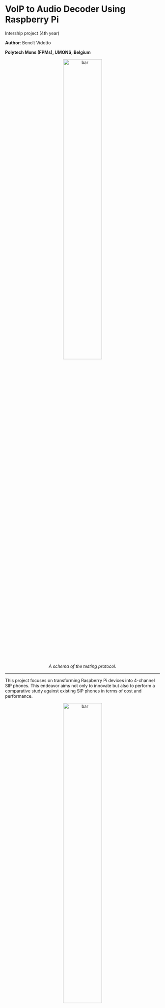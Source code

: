 # VoIP to Audio Decoder Using Raspberry Pi
Intership project (4th year)

**Author**: Benoît Vidotto

**Polytech Mons (FPMs), UMONS, Belgium**

   <p align="center">
      <img src="./images/image24.webp" alt="bar" width="50%">
      </p><p align="center"><em>A schema of the testing protocol.</em>
   </p>

---


This project focuses on transforming Raspberry Pi devices into 4-channel SIP phones. This endeavor aims not only to innovate but also to perform a comparative study against existing SIP phones in terms of cost and performance.


   <p align="center">
      <img src="./images/image16.webp" alt="bar" width="50%">
      </p><p align="center"><em>The architecture.</em>
   </p>

### Key Components:
Utilizing the Asterisk software on the company's servers, this project enables effective VoIP communication, promising to enhance connectivity solutions.

## Equipment: Raspberry Pi

- **Model:** Raspberry Pi 3B+
- **Description:** A compact mini-computer approximately the size of a credit card, ideal for various applications.
- **Operating System:** Built on a Linux foundation, offering flexibility and performance.
- **Power Supply:** Operates on a 5-volt input, ensuring energy efficiency.
- **Storage:** Supports micro-SD cards, providing ample space for applications.
- **Audio Codecs:** Equipped with high-definition codecs for superior audio quality.
- **Cost:** Each unit was acquired for €34.72, representing a cost-effective solution for this project.

   <p align="center">
      <img src="./images/image17.webp" alt="bar" width="50%">
      </p><p align="center"><em>The Raspberry Pi 3B+</em>
   </p>


## Additional Equipment: Terracom TERRA-IEX & Zycoo X10

To effectively compare the Raspberry Pi solution, two existing SIP phones were evaluated:

- **Terracom TERRA-IEX:** A premium device priced between €500 and €700, offering high-end features.
- **Zycoo X10:** More affordable, priced between €120 and €200, providing basic functionalities.

   <p align="center">
      <img src="./images/image18.webp" alt="bar" width="33%">
      <img src="./images/image19.webp" alt="bar" width="33%">
      </p><p align="center"><em>TERRA_IEX (left) and Zycoo X1 (right)</em>
   </p>

## Cost Analysis

For a complete 4-channel SIP phone setup, the following components are necessary:
- **Network Switch:** To efficiently share the Ethernet connection across devices.
- **Power Supply:** A 5-volt power supply and a converter (12 or 24 volts) for the TERRA and Zycoo devices.

### Cost Efficiency
The Raspberry Pi prototype is exceptionally cost-effective, being **13 times cheaper** than the TERRA-IEX and **4 times cheaper** than the Zycoo, making it an attractive alternative for companies seeking to optimize costs without compromising quality.

   <p align="center">
      <img src="./images/image22.webp" alt="bar" width="60%">
      </p><p align="center"><em>Cost analysis of the different options (Food has been wrongly translated from "Power Supply")</em>
   </p>


## Testing Protocol

To ensure the system operates effectively, a structured testing protocol was implemented:

1. Alice initiates a call to Bob through the server, playing an audio signal.
2. The Asterisk server efficiently redirects the call to Bob.
3. Bob accepts the call and sends the audio signal back to Alice via an audio cable.
4. Alice records the audio signal received for analysis.

   <p align="center">
      <img src="./images/image24.webp" alt="bar" width="33%">
      </p><p align="center"><em>A schema of the testing protocol.</em>
   </p>

### Normalized Volume
To maintain consistent sound levels and avoid distortion, all SIP phones were calibrated using an oscilloscope prior to testing.

   <p align="center">
      <img src="./images/image25.webp" alt="bar" width="33%">
      <img src="./images/image26.webp" alt="bar" width="33%">
      <img src="./images/image27.webp" alt="bar" width="30%">
      </p><p align="center"><em>Raspberry Pi (left), Zycoo X1 (middle) and TERRA-IEX (right)</em>
   </p>

## Testing Results: Frequency at 1 kHz

The tests aimed to determine the presence of harmonics and their amplitudes compared to the source signal. The results revealed that:

- The Raspberry Pi outperformed its competitors, showcasing its superior audio processing capabilities.
- The TERRA-IEX, conversely, displayed significantly poorer performance.

   <p align="center">
      <img src="./images/image28.webp" alt="bar" width="33%">
      </p><p align="center"><em>Source at 1 kHz.</em>
   </p>
   <p align="center">
      <img src="./images/image29.webp" alt="bar" width="33%">
      <img src="./images/image30.webp" alt="bar" width="32%">
      <img src="./images/image31.webp" alt="bar" width="33%">
      </p><p align="center"><em>Resulting tests for the devices? Raspberry Pi (left), Zycoo X1 (middle) and TERRA-IEX (right)</em>
   </p>

## Testing Results: Frequency Sweep from 300 to 3400 Hz

This phase involved comparing the audio fidelity of the three devices over a range of frequencies (frequencies heard by humans). Key observations included:

- The device curves were expected to closely match the source curve.
- Any harmonics outside the designated frequency band were considered noise interference.
- Again, the Raspberry Pi demonstrated superior performance, while the TERRA-IEX exhibited serious deficiencies.

   <p align="center">
      <img src="./images/image32.webp" alt="bar" width="33%">
      </p><p align="center"><em>Source from 300 to 3400 kHz.</em>
   </p>
   <p align="center">
      <img src="./images/image33.webp" alt="bar" width="33%">
      <img src="./images/image34.webp" alt="bar" width="32%">
      <img src="./images/image35.webp" alt="bar" width="33%">
      </p><p align="center"><em>Resulting tests for the devices. Raspberry Pi (left), Zycoo X1 (middle) and TERRA-IEX (right)</em>
   </p>

## Conclusion - VoIP

The Raspberry Pi prototype reveals a compelling case for its adoption:
- It offers substantial cost savings compared to both competitors.
- The audio quality is notably superior, making it suitable for various communication needs.
- Its compact size enhances practicality, allowing for easy integration into existing systems.


   <p align="center">
      <img src="./images/image36.webp" alt="bar" width="50%">
      </p><p align="center"><em>Work setup</em>
   </p>

### Improvement Prospects
Looking ahead, several enhancements can be made:
- **Custom Enclosure:** Developing an appropriate enclosure to house the prototype, ideally measuring a minimum of 15x15x15 cm, to ensure durability and aesthetic appeal.

   <p align="center">
      <img src="./images/image38.webp" alt="bar" width="50%">
      </p><p align="center"><em>A concept of a box containing the 4 Raspberrys stacked.</em>
   </p>
      <p align="center">
      <img src="./images/image37.webp" alt="bar" width="20%">
      </p><p align="center"><em>The Raspberrys stacked.</em>
   </p>

- **Web Interface:** Creating a user-friendly web interface to streamline communication between the Raspberry Pi and PC, enhancing user interaction.

   <p align="center">
      <img src="./images/image39.webp" alt="bar" width="33%">
      <img src="./images/image40.webp" alt="bar" width="33%">
      </p><p align="center"><em>Existing command line interface.</em>
   </p>

### Installation
Instructions for the installation on Raspberry are available in raspberry.md

## Authors & contributors

The original setup of this repository is by [Benoît Vidotto](https://github.com/bvidotto).

## License

MIT License

Copyright (c) 2024 Benoît Vidotto

Permission is hereby granted, free of charge, to any person obtaining a copy
of this software and associated documentation files (the "Software"), to deal
in the Software without restriction, including without limitation the rights
to use, copy, modify, merge, publish, distribute, sublicense, and/or sell
copies of the Software, and to permit persons to whom the Software is
furnished to do so, subject to the following conditions:

The above copyright notice and this permission notice shall be included in all
copies or substantial portions of the Software.

THE SOFTWARE IS PROVIDED "AS IS", WITHOUT WARRANTY OF ANY KIND, EXPRESS OR
IMPLIED, INCLUDING BUT NOT LIMITED TO THE WARRANTIES OF MERCHANTABILITY,
FITNESS FOR A PARTICULAR PURPOSE AND NONINFRINGEMENT. IN NO EVENT SHALL THE
AUTHORS OR COPYRIGHT HOLDERS BE LIABLE FOR ANY CLAIM, DAMAGES OR OTHER
LIABILITY, WHETHER IN AN ACTION OF CONTRACT, TORT OR OTHERWISE, ARISING FROM,
OUT OF OR IN CONNECTION WITH THE SOFTWARE OR THE USE OR OTHER DEALINGS IN THE
SOFTWARE.